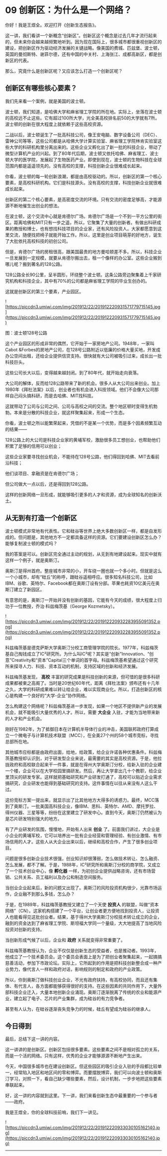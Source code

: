 # 09 创新区：为什么是一个网络？

你好！我是王煜全。欢迎打开《创新生态报告》。

这一讲，我们看讲一个新概念“创新区”。创新区这个概念是过去几年才流行起来的，但未来你会越来越频繁地听到。因为现在国际上，很多城市都很重视创新区的建设，把创新区作为驱动经济发展的关键战略。像美国的费城、匹兹堡、波士顿，英国的曼彻斯特、谢菲尔德，还有中国的中关村、上海张江、成都高新区，都是创新区的代表。

那么，究竟什么是创新区呢？又应该怎么打造一个创新区呢？

## 创新区有哪些核心要素？

我们先来看一个案例，就是美国的波士顿。

波士顿，我们知道，是哈佛大学和麻省理工学院的所在地。实际上，坐落在波士顿的高校远不止这些。它有超过100所大学，光全美高校排名前50的大学就有7所。波士顿的创新在很大程度上就依赖于这些高校资源。

二战以后，波士顿诞生了一批高科技公司，像王安电脑、数字设备公司（DEC）、雷神公司等等，这些公司都是从哈佛大学计算实验室、麻省理工学院林肯实验室这些大学的科研机构里分离出来的。这些企业又孵化出了新一批的科技企业，带动了微型计算机产业的兴起。到了80年代后期，波士顿又依托哈佛、麻省理工、波士顿大学的医学院，发展起了生物医药产业。即使到现在，波士顿的生物科技在全球范围内都是遥遥领先的。没有高校的支撑，科技创新企业很难成长起来。

你看，波士顿的每一轮创新浪潮，都是由高校驱动的。所以，创新区的第一个核心要素，是高校科研机构。它们是科技源头。没有高校的支撑，科技创新企业就很难成长起来。

创新区的第二个核心要素，是高密度交流的环境。只有交流的密度足够高，才能源源不断地催生出创业的想法。

在波士顿，这个交流中心就是肯德尔广场。肯德尔广场是一个不到一平方公里的街区。距离哈佛和MIT只有一步之遥，所以，它聚集了大量的创新者。有做出科研成果的教授和博士，也有想找科技项目的企业家，还有风险投资人。大家都愿意到这里交流，随便找把椅子就能开始工作。所以，这里是创业项目萌芽的好地方，诞生了大批依托高校科技的初创公司。

但是，肯德尔广场的房租很高，跟美国最贵的地方曼哈顿差不多。所以，科技企业一旦发展到一定规模，就要从肯德尔搬出去，租一个像样的办公室。这些企业搬到哪儿呢？搬到著名的128公路。

128公路全长90公里，呈半圆形，环绕整个波士顿。这条公路旁边聚集着上千家研究机构和科技企业，其中有70%的公司都是麻省理工学院的毕业生创办的。

这就是创新区的第三个要素，产业园区。

![https://piccdn3.umiwi.com/img/201912/22/201912220931571779715145.jpg](https://piccdn3.umiwi.com/img/201912/22/201912220931571779715145.jpg)

图：波士顿128号公路

这个产业园区的形成非常的偶然，它开始于一家房地产公司。1948年，一家叫Cabot &Forbes的房地产公司，在128号公路附近以低廉的价格大量买地，开发成办公空间出租，还给企业提供信贷支持。很快就有大公司被吸引过来，成长出一批科技巨头。

这些公司长大以后，变得越来越封闭。到了80年代，就开始走向衰落。

大公司的解体，反而给128公路带来了新的机会。很多人从大公司出来创业。加上1980年《拜杜法案》以后，创业者也有机会进入科技领域。他们不会像大公司那样自己闷头搞科研，而是去哈佛、MIT找科技。

这就带动了公司与公司之间、公司与高校之间的交流。整个地区顿时变得生机勃勃。本来是分散的科技企业，就这样聚集起来，形成一个生态。

你看，波士顿之所以能繁荣起来，凭借的不是某一个优势，而是多个因素频繁互动的结果——

128公路上的大公司是科技企业家的黄埔军校，激励很多员工想创业，也帮助他们积累了足够的信用可以创业；

这些企业家要寻找创业机会，不能待在128号公路，他们得回到哈佛、MIT去看前沿科技；

他们谈项目、拿融资是在肯德尔广场；

但公司做大一点以后，还是得回到128公路。

这样的创新网络一旦形成，就能够吸引更多的人才和资源，成为全球知名的创新沃土。

## 从无到有打造一个创新区

波士顿模式非常地有代表性。它和硅谷等世界上绝大多数创新区一样，都是自发形成的。但问题是，其他地方不一定都具备这样的资源。它们要建设创新区怎么办？能够复制波士顿的模式吗？

我的答案是可以。创新区完全通过主动的规划，从无到有地建设起来。现实中就有这样一个例子，就是奥斯汀。

奥斯汀是得州首府。整座城市非常的小，开车绕一圈也就一个多小时。但就是这么一个小城市，却有“硅丘”的称呼，跟硅谷遥相呼应。很多知名科技公司，比如IBM、谷歌、英特尔、Facebook都在奥斯汀设有分部。苹果也耗资10亿美元在奥斯汀建立了新园区。

有意思的是，奥斯汀一开始并没有创新的基因，它能有今天的成绩，很大程度上归功于一位教授，乔治·科兹梅茨基（George Kozmetsky）。

![https://piccdn3.umiwi.com/img/201912/22/201912220932283955091352.png](https://piccdn3.umiwi.com/img/201912/22/201912220932283955091352.png)

科兹梅茨基是德克萨斯大学奥斯汀分校工商管理学院的院长。1977年，科兹梅茨基自己掏钱成立了IC²研究所。为什么叫IC²呢？其实是“创新”Innovation、“创意”Creativity和“资本”Capital三个单词的首字母。科兹梅茨基希望通过这个研究所来探寻人力、科技、资本互动的机制，支持区域的创新和经济发展。

科兹梅茨基发现， **高校** 丰富的研究成果是科技创新的来源，但可惜的是很多科研成果都被束之高阁了。当时是20世纪60年代，距离《拜杜法案》颁布还有十几年之久，大学的科研成果难以转让给企业，难以实现商业化。所以，打造创新区的核心是构建一个良好的“大学-企业”协作网络。

怎么构建这个网络呢？科兹梅茨基进一步发现，如果一个地区不提供新产业的发展机会，就不能吸引大量优秀的人才。所以，需要 **大企业** 入驻，才能为当地带来新的人才和产业机会。

刚好在1982年，为了抵御日本在计算机半导体行业的冲击，美国联邦政府打算成立一个微电子与计算机技术联盟（MCC），在全美27个州的58个城市竞标，寻找总部所在地。

其他城市应标都是由政府出面，给地，给政策，给企业许诺各种优惠条件。科兹梅茨基教授却认识到，对于研发型企业来说，最需要的其实是高校资源。于是，他拉拢政府和高校联合起来干一件事，就是在得州大学奥斯汀分校，给新入驻的企业建一个楼，企业可以在大学校园里搞研发。然后，再让大学拿出几十个教职，给企业里顶尖的研发专家。这样就把基础研究和产业研发打通了，高校可以贴近企业需求搞研究，企业研发也能得到基础研究的支持。这件事情在以往从来没有人这么干过。

这份竞标方案一提出来，就显示出了比其他地方大得多的诱惑力。最终，MCC落到了奥斯汀。一批美国高科技企业，像IBM、思科、英特尔、AMD、摩托罗拉、得州仪器、三星等等，纷纷在这里建立了研发中心。直到今天，奥斯汀仍然被认为是芯片研发特别强大的地方。

有了产业研发的氛围，慢慢地，开始有人出来 **创业** 了。前面我们讲过，大企业是小企业的黄埔军校，它可以培养出一批有企业经营和管理经验、有创业激情、有市场信用的人才。这些人从大企业出来以后，继续和高校合作，产生了很多创业项目。

问题是很多创新企业技术很强，创业知识却很薄弱，怎么做技术转让、怎么融资、怎么发展，都不了解。于是，1988年，IC²研究所和奥斯汀分校的商学院，又成立了一个技术创业中心，像 **孵化器** 一样，为初创企业提供战略咨询，还有市场营销、公共关系、员工福利以及办公和制造空间服务。

当创业企业起来后，新的问题又出现了。奥斯汀的风险投资机构很少，光靠市场运作，企业融不到那么多钱，怎么办？

于是，在1989年，科兹梅茨基教授又建立了一个天使 **投资人** 的联盟，叫做“资本网络”（CN）。这家机构搭建了一个平台，让创业者更方便地找到投资人，让投资人也能看得见这批创业者。结果，基于得州大学奥斯汀分校技术转让成立的企业，融到的资金达到了麻省理工学院、斯坦福大学同一个量级，大大地提高了当地风险投资对创新的支持。

当创新形成气候了以后，企业和 **政府** 关系就变得非常重要了。

科兹梅茨基教授认为，企业不仅仅是创新生态的受益者，也是推动者。1993年，他成立了一个技术委员会。这个委员会表面上是为了把创业者聚集起来，一起搞搞慈善活动，参加下市政论坛。实际上，它所起到的作用是把科技创新整合成一种产业势力，像代言人一样和政府对话，影响规则的制定和政府的产业政策。

所以，你到奥斯汀做科技创业企业，不光有政府扶持，有高校协同，而且还有集体、有代言人，各方面都能够获得很好的支持。在这些因素的共同作用下，大量外部科技企业迁入，大量本地创新企业涌现。奥斯汀逐渐脱离了传统的农业和能源产业，建立起了电子、芯片的产业集群，成为硅谷的有力竞争者。

甚至有人认为，在硅谷逐渐丧失竞争力的时候，硅丘有望成为硅谷的继承人。

## 今日得到

最后，总结下这一讲的内容。

这一讲讲的是创新区。创新区包括很多要素。这些要素之间不是相对孤立的关系，而是一个活的网络。只有这样，优秀的企业才能够源源不断地产生出来。

今天，中国很多城市也在建设创新区。但这些园区的吸引企业入驻的手段都比较单一，经常陷入地区和地区间的零和博弈。而要摆脱博弈，我们可以向波士顿和奥斯汀学习，对照一下，看自己缺少哪些要素，然后，设计机制，一步步地把这些要素串联起来。

好，这一讲的内容就到这里。下一讲，我们来看创新生态中最重要的一个参与者——政府。

我是王煜全，你的全球科技前哨，我们下一讲见。

![https://piccdn3.umiwi.com/img/201912/22/201912220933030105162140.jpg](https://piccdn3.umiwi.com/img/201912/22/201912220933030105162140.jpg)

---
